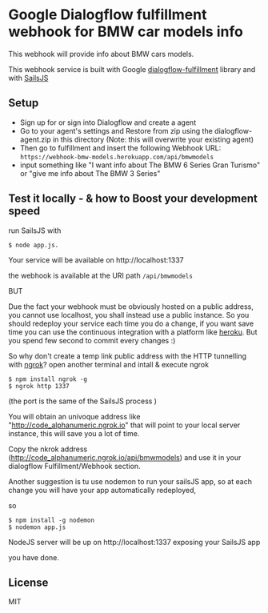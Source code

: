 # Google Dialogflow fulfillment webhook for BMW car models info


This webhook will provide info about BMW cars models.

This webhook service is built with Google [dialogflow-fulfillment] library  and with [SailsJS]

## Setup

* Sign up for or sign into Dialogflow and create a agent
* Go to your agent's settings and Restore from zip using the dialogflow-agent.zip in this directory (Note: this will overwrite your existing agent)
* Then go to fulfillment and insert the following Webhook URL: `https://webhook-bmw-models.herokuapp.com/api/bmwmodels`
* input something like "I want info about The BMW 6 Series Gran Turismo" or "give me info about The BMW 3 Series"

## Test it locally - & how to Boost your development speed

run SailsJS with

    $ node app.js.

Your service will be available on http://localhost:1337

the webhook is available at the URI path `/api/bmwmodels`

BUT 

Due the fact your webhook must be obviously hosted on a public address, you cannot use localhost, you shall instead use a public instance.
So you should redeploy your service each time you do a change, if you want save time you can use the continuous integration with a platform like [heroku].
But you spend few second to commit every changes :)

So why don't create a temp link public address with the HTTP tunnelling with [ngrok]? 
open another terminal and intall & execute ngrok

    $ npm install ngrok -g
    $ ngrok http 1337

(the port is the same of the SailsJS process )

You will obtain an univoque address like "http://code_alphanumeric.ngrok.io" that will point to your local server instance, this will save you a lot of time.


Copy the nkrok address (http://code_alphanumeric.ngrok.io/api/bmwmodels) and use it in your dialogflow Fulfillment/Webhook section.


Another suggestion is tu use nodemon to run your sailsJS app, so at each change you will have your  app automatically redeployed,

so 

    $ npm install -g nodemon
    $ nodemon app.js
    
NodeJS server will be up on http://localhost:1337 exposing your SailsJS app
 
 
you have done.

## License

MIT

[SailsJS]: <https://sailsjs.com>
[heroku]:<https://www.heroku.com>
[ngrok]: <https://ngrok.com/>
[dialogflow-fulfillment]: <https://github.com/dialogflow/dialogflow-fulfillment-nodejs>





